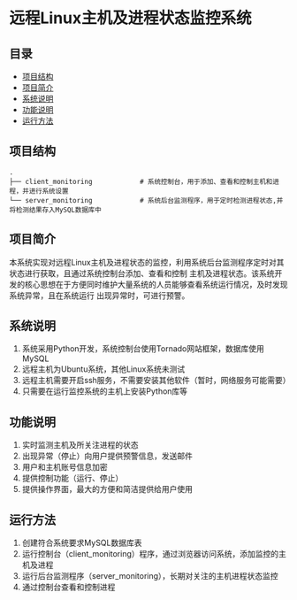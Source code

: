 # 远程Linux主机及进程状态监控系统


## 目录

- [项目结构](#项目结构)
- [项目简介](#项目简介)
- [系统说明](#系统说明)
- [功能说明](#功能说明)
- [运行方法](#运行方法)

## 项目结构

```text
.
├── client_monitoring            # 系统控制台，用于添加、查看和控制主机和进程，并进行系统设置
└── server_monitoring            # 系统后台监测程序，用于定时检测进程状态,并将检测结果存入MySQL数据库中
```


## 项目简介
本系统实现对远程Linux主机及进程状态的监控，利用系统后台监测程序定时对其状态进行获取，且通过系统控制台添加、查看和控制
主机及进程状态。该系统开发的核心思想在于方便同时维护大量系统的人员能够查看系统运行情况，及时发现系统异常，且在系统运行
出现异常时，可进行预警。


## 系统说明
1. 系统采用Python开发，系统控制台使用Tornado网站框架，数据库使用MySQL
2. 远程主机为Ubuntu系统，其他Linux系统未测试
3. 远程主机需要开启ssh服务，不需要安装其他软件（暂时，网络服务可能需要）
4. 只需要在运行监控系统的主机上安装Python库等


## 功能说明
1. 实时监测主机及所关注进程的状态
2. 出现异常（停止）向用户提供预警信息，发送邮件
3. 用户和主机账号信息加密
4. 提供控制功能（运行、停止）
5. 提供操作界面，最大的方便和简洁提供给用户使用

## 运行方法

1. 创建符合系统要求MySQL数据库表
2. 运行控制台（client_monitoring）程序，通过浏览器访问系统，添加监控的主机及进程
3. 运行后台监测程序（server_monitoring），长期对关注的主机进程状态监控
4. 通过控制台查看和控制进程
